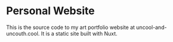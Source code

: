 # Personal Website

This is the source code to my art portfolio website at uncool-and-uncouth.cool. It is a static site built with Nuxt.